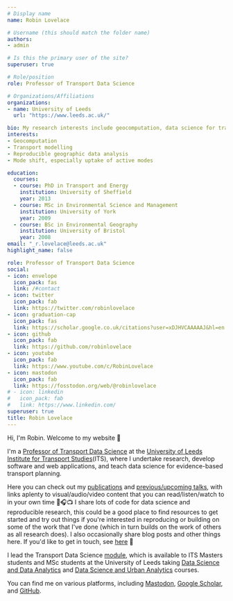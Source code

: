 ```yaml
---
# Display name
name: Robin Lovelace

# Username (this should match the folder name)
authors:
- admin

# Is this the primary user of the site?
superuser: true

# Role/position
role: Professor of Transport Data Science

# Organizations/Affiliations
organizations:
- name: University of Leeds
  url: "https://www.leeds.ac.uk/"

bio: My research interests include geocomputation, data science for transport applications, active travel uptake and decarbonising transport systems
interests:
- Geocomputation
- Transport modelling
- Reproducible geographic data analysis
- Mode shift, especially uptake of active modes

education:
  courses:
  - course: PhD in Transport and Energy
    institution: University of Sheffield
    year: 2013
  - course: MSc in Environmental Science and Management
    institution: University of York
    year: 2009
  - course: BSc in Environmental Geography
    institution: University of Bristol
    year: 2008
email: "_r.lovelace@leeds.ac.uk"
highlight_name: false

role: Professor of Transport Data Science
social:
- icon: envelope
  icon_pack: fas
  link: /#contact
- icon: twitter
  icon_pack: fab
  link: https://twitter.com/robinlovelace
- icon: graduation-cap
  icon_pack: fas
  link: https://scholar.google.co.uk/citations?user=xDJHVCAAAAAJ&hl=en
- icon: github
  icon_pack: fab
  link: https://github.com/robinlovelace
- icon: youtube
  icon_pack: fab
  link: https://www.youtube.com/c/RobinLovelace
- icon: mastodon
  icon_pack: fab
  link: https://fosstodon.org/web/@robinlovelace
# - icon: linkedin
#   icon_pack: fab
#   link: https://www.linkedin.com/
superuser: true
title: Robin Lovelace
---
```


Hi, I'm Robin.
Welcome to my website 🎉

I'm a [Professor of Transport Data Science](https://environment.leeds.ac.uk/transport/staff/953/dr-robin-lovelace) at the [University of Leeds](https://www.leeds.ac.uk/) [Institute for Transport Studies](https://environment.leeds.ac.uk/transport)(ITS), where I undertake research, develop software and web applications, and teach data science for evidence-based transport planning.

Here you can check out my [publications](https://www.robinlovelace.net/#featured) and [previous/upcoming talks](https://www.robinlovelace.net/#talks), with links aplenty to visual/audio/video content that you can read/listen/watch to in your own time 📖🎧📺
I share lots of code for data science and reproducible research, this could be a good place to find resources to get started and try out things if you're interested in reproducing or building on some of the work that I've done (which in turn builds on the work of others as all research does).
I also occasionally share blog posts and other things here.
If you'd like to get in touch, see [here](https://www.robinlovelace.net/#contact) 🚀

I lead the Transport Data Science [module](https://github.com/ITSLeeds/tds), which is available to ITS Masters students and MSc students at the University of Leeds taking [Data Science and Data Analytics](https://courses.leeds.ac.uk/i071/data-science-and-analytics-msc) and [Data Science and Urban Analytics](https://courses.leeds.ac.uk/j135/urban-data-science-and-analytics-msc) courses.

You can find me on various platforms, including <a rel="me" href="https://fosstodon.org/@robinlovelace">Mastodon</a>, <a rel="me" href="https://scholar.google.com/citations?user=xDJHVCAAAAAJ&hl=en">Google Scholar</a>, and [GitHub](https://github.com/robinlovelace/).

